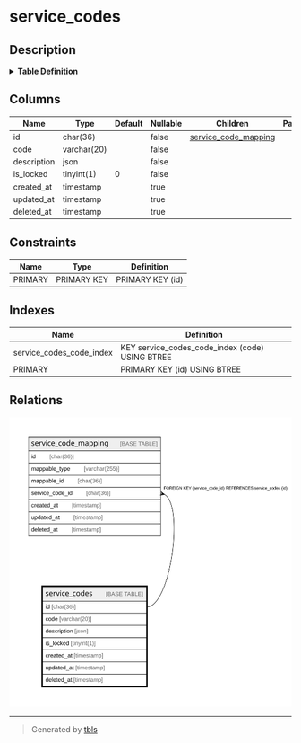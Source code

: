 # service_codes

## Description

<details>
<summary><strong>Table Definition</strong></summary>

```sql
CREATE TABLE `service_codes` (
  `id` char(36) COLLATE utf8mb4_unicode_ci NOT NULL,
  `code` varchar(20) COLLATE utf8mb4_unicode_ci NOT NULL,
  `description` json NOT NULL,
  `is_locked` tinyint(1) NOT NULL DEFAULT '0',
  `created_at` timestamp NULL DEFAULT NULL,
  `updated_at` timestamp NULL DEFAULT NULL,
  `deleted_at` timestamp NULL DEFAULT NULL,
  PRIMARY KEY (`id`),
  KEY `service_codes_code_index` (`code`)
) ENGINE=InnoDB DEFAULT CHARSET=utf8mb4 COLLATE=utf8mb4_unicode_ci
```

</details>

## Columns

| Name | Type | Default | Nullable | Children | Parents | Comment |
| ---- | ---- | ------- | -------- | -------- | ------- | ------- |
| id | char(36) |  | false | [service_code_mapping](service_code_mapping.md) |  |  |
| code | varchar(20) |  | false |  |  |  |
| description | json |  | false |  |  |  |
| is_locked | tinyint(1) | 0 | false |  |  |  |
| created_at | timestamp |  | true |  |  |  |
| updated_at | timestamp |  | true |  |  |  |
| deleted_at | timestamp |  | true |  |  |  |

## Constraints

| Name | Type | Definition |
| ---- | ---- | ---------- |
| PRIMARY | PRIMARY KEY | PRIMARY KEY (id) |

## Indexes

| Name | Definition |
| ---- | ---------- |
| service_codes_code_index | KEY service_codes_code_index (code) USING BTREE |
| PRIMARY | PRIMARY KEY (id) USING BTREE |

## Relations

![er](service_codes.svg)

---

> Generated by [tbls](https://github.com/k1LoW/tbls)
